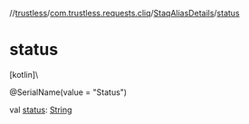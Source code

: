 //[trustless](../../../index.md)/[com.trustless.requests.cliq](../index.md)/[StaqAliasDetails](index.md)/[status](status.md)

# status

[kotlin]\

@SerialName(value = &quot;Status&quot;)

val [status](status.md): [String](https://kotlinlang.org/api/latest/jvm/stdlib/kotlin/-string/index.html)
